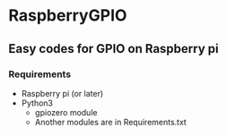 # RaspberryGPIO
## Easy codes for GPIO on Raspberry pi

### Requirements
- Raspberry pi (or later)
- Python3
  - gpiozero module
  - Another modules are in Requirements.txt
